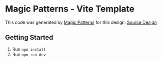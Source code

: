 # Magic Patterns - Vite Template

This code was generated by [Magic Patterns](https://magicpatterns.com) for this design: [Source Design](https://www.magicpatterns.com/c/fmbtqilkla1nr3qithrkfn)

## Getting Started

1. Run `npm install`
2. Run `npm run dev`
